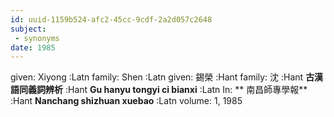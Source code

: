 ```yaml
---
id: uuid-1159b524-afc2-45cc-9cdf-2a2d057c2648
subject: 
 - synonyms
date: 1985
---
```


given: Xiyong :Latn
family: Shen :Latn
given: 錫榮 :Hant
family: 沈 :Hant
**古漢語同義詞辨析** :Hant
**Gu hanyu tongyi ci bianxi** :Latn
In: 
** 南昌師專學報** :Hant
**Nanchang shizhuan xuebao** :Latn
volume: 1, 1985
